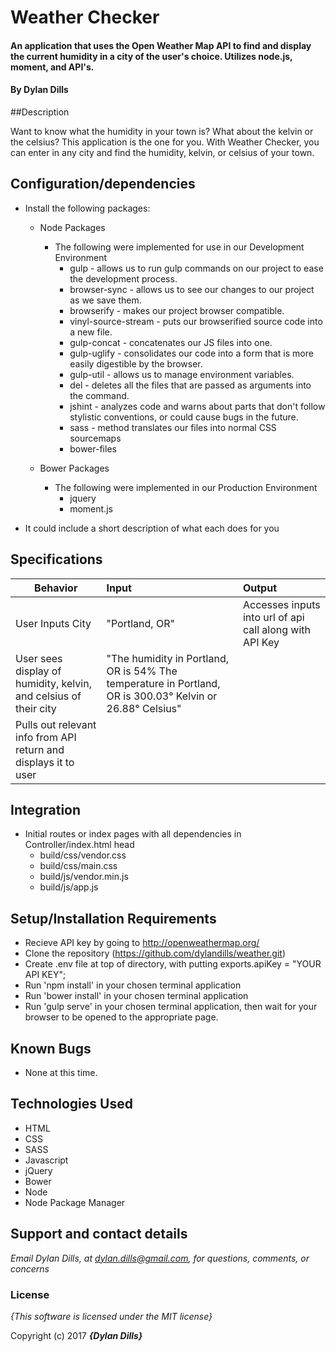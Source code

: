 # Weather Checker

#### An application that uses the Open Weather Map API to find and display the current humidity in a city of the user's choice. Utilizes node.js, moment, and API's.

#### By **Dylan Dills**

##Description

Want to know what the humidity in your town is? What about the kelvin or the celsius? This application is the one for you. With Weather Checker, you can enter in any city and find the humidity, kelvin, or celsius of your town.


## Configuration/dependencies
  * Install the following packages:

    * Node Packages
      * The following were implemented for use in our Development Environment
        * gulp - allows us to run gulp commands on our project to ease the development process.
        * browser-sync - allows us to see our changes to our project as we save them.
        * browserify - makes our project browser compatible.
        * vinyl-source-stream - puts our browserified source code into a new file.
        * gulp-concat - concatenates our JS files into one.
        * gulp-uglify - consolidates our code into a form that is more easily digestible by the browser.
        * gulp-util - allows us to manage environment variables.
        * del - deletes all the files that are passed as arguments into the command.
        * jshint - analyzes code and warns about parts that don't follow stylistic conventions, or could cause bugs in the future.
        * sass - method translates our files into normal CSS sourcemaps
        * bower-files

    * Bower Packages
      * The following were implemented in our Production Environment
        * jquery
        * moment.js

  * It could include a short description of what each does for you

## Specifications
|Behavior|Input|Output|
|---|:---|:---|
| User Inputs City| "Portland, OR" | Accesses inputs into url of api call along with API Key|
User sees display of humidity, kelvin, and celsius of their city |"The humidity in Portland, OR is 54% The temperature in Portland, OR is 300.03° Kelvin or 26.88° Celsius"|
Pulls out relevant info from API return and displays it to user|

## Integration
  * Initial routes or index pages with all dependencies in Controller/index.html head
    * build/css/vendor.css
    * build/css/main.css
    * build/js/vendor.min.js
    * build/js/app.js

## Setup/Installation Requirements

* Recieve API key by going to http://openweathermap.org/
* Clone the repository (https://github.com/dylandills/weather.git)
* Create .env file at top of directory, with putting exports.apiKey = "YOUR API KEY";
* Run 'npm install' in your chosen terminal application
* Run 'bower install' in your chosen terminal application
* Run 'gulp serve' in your chosen terminal application, then wait for your browser to be opened to the appropriate page.

## Known Bugs
* None at this time.

## Technologies Used

  * HTML
  * CSS
  * SASS
  * Javascript
  * jQuery
  * Bower
  * Node
  * Node Package Manager

## Support and contact details

_Email Dylan Dills, at dylan.dills@gmail.com, for questions, comments, or concerns_

### License

*{This software is licensed under the MIT license}*

Copyright (c) 2017 **_{Dylan Dills}_**
